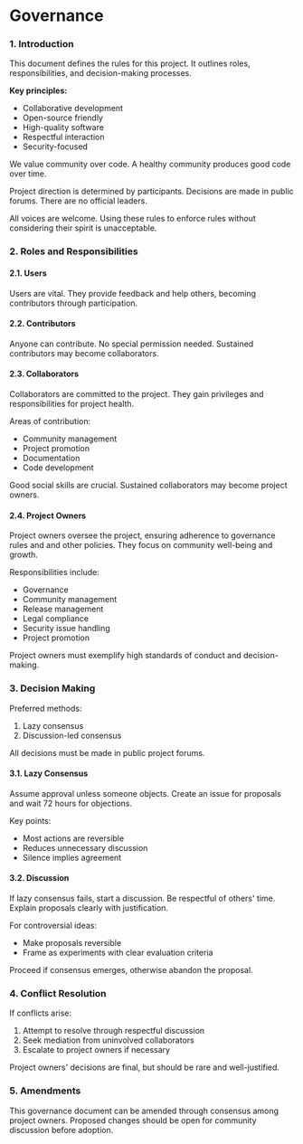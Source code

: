 # Governance

### 1. Introduction

This document defines the rules for this project. It outlines roles, responsibilities, and decision-making processes.

**Key principles:**

- Collaborative development
- Open-source friendly
- High-quality software
- Respectful interaction
- Security-focused

We value community over code. A healthy community produces good code over time.

Project direction is determined by participants. Decisions are made in public forums. There are no official leaders.

All voices are welcome. Using these rules to enforce rules without considering their spirit is unacceptable.

### 2. Roles and Responsibilities

#### 2.1. Users

Users are vital. They provide feedback and help others, becoming contributors through participation.

#### 2.2. Contributors

Anyone can contribute. No special permission needed. Sustained contributors may become collaborators.

#### 2.3. Collaborators

Collaborators are committed to the project. They gain privileges and responsibilities for project health.

Areas of contribution:

- Community management
- Project promotion
- Documentation
- Code development

Good social skills are crucial. Sustained collaborators may become project owners.

#### 2.4. Project Owners

Project owners oversee the project, ensuring adherence to governance rules and and other policies. They focus on community well-being and growth.

Responsibilities include:

- Governance
- Community management
- Release management
- Legal compliance
- Security issue handling
- Project promotion

Project owners must exemplify high standards of conduct and decision-making.

### 3. Decision Making

Preferred methods:
1. Lazy consensus
2. Discussion-led consensus

All decisions must be made in public project forums.

#### 3.1. Lazy Consensus

Assume approval unless someone objects. Create an issue for proposals and wait 72 hours for objections.

Key points:

- Most actions are reversible
- Reduces unnecessary discussion
- Silence implies agreement

#### 3.2. Discussion

If lazy consensus fails, start a discussion. Be respectful of others' time. Explain proposals clearly with justification.

For controversial ideas:

- Make proposals reversible
- Frame as experiments with clear evaluation criteria

Proceed if consensus emerges, otherwise abandon the proposal.

### 4. Conflict Resolution

If conflicts arise:
1. Attempt to resolve through respectful discussion
2. Seek mediation from uninvolved collaborators
3. Escalate to project owners if necessary

Project owners' decisions are final, but should be rare and well-justified.

### 5. Amendments

This governance document can be amended through consensus among project owners. Proposed changes should be open for community discussion before adoption.
